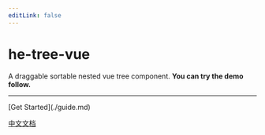 ```yaml
---
editLink: false
---
```

# he-tree-vue
A draggable sortable nested vue tree component. **You can try the demo follow.**
<ClientOnly><Demo6Custom style="max-width:500px;margin-top:10px;" /></ClientOnly>
<hr/>
[Get Started](./guide.md)

[中文文档](/zh/)
